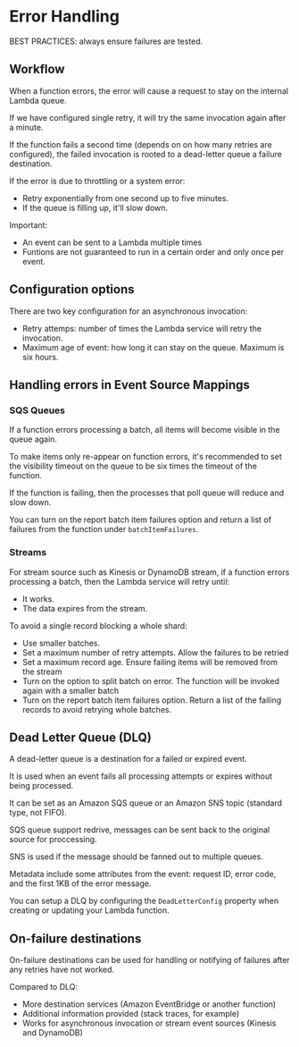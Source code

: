 # Error Handling

BEST PRACTICES: always ensure failures are tested.


## Workflow

When a function errors, the error will cause a request to stay
on the internal Lambda queue.

If we have configured single retry, it will try the same invocation again after a minute.

If the function fails a second time (depends on on how many retries are configured), the failed invocation is rooted to a dead-letter queue a failure destination.

If the error is due to throttling or a system error:
- Retry exponentially from one second up to five minutes.
- If the queue is filling up, it'll slow down.

Important:
- An event can be sent to a Lambda multiple times
- Funtions are not guaranteed to run in a certain order and only once per event.


## Configuration options

There are two key configuration for an asynchronous invocation:
- Retry attemps: number of times the Lambda service will retry the invocation.
- Maximum age of event: how long it can stay on the queue. Maximum is six hours.


## Handling errors in Event Source Mappings

### SQS Queues

If a function errors processing a batch, all items will become visible in the queue again.

To make items only re-appear on function errors, it's recommended to set the visibility timeout on the queue to be six times the timeout of the function.

If the function is failing, then the processes that poll queue will reduce and slow down.

You can turn on the report batch item failures option and return a list of failures from the function under `batchItemFailures`.


### Streams

For stream source such as Kinesis or DynamoDB stream, if a function errors processing a batch, then the Lambda service will retry until:
- It works.
- The data expires from the stream.

To avoid a single record blocking a whole shard:
- Use smaller batches.
- Set a maximum number of retry attempts. Allow the failures to be retried
- Set a maximum record age. Ensure failing items will be removed from the stream
- Turn on the option to split batch on error. The function will be invoked again with a smaller batch
- Turn on the report batch item failures option. Return a list of the failing records to avoid retrying whole batches.


## Dead Letter Queue (DLQ)

A dead-letter queue is a destination for a failed or expired event.

It is used when an event fails all processing attempts or expires without being processed.

It can be set as an Amazon SQS queue or an Amazon SNS topic (standard type, not FIFO).

SQS queue support redrive, messages can be sent back to the original source for proccessing.

SNS is used if the message should be fanned out to multiple queues.

Metadata include some attributes from the event: request ID, error code, and the first 1KB of the error message.

You can setup a DLQ by configuring the `DeadLetterConfig` property when creating or updating your Lambda function.


## On-failure destinations

On-failure destinations can be used for handling or notifying of failures after any retries have not worked.

Compared to DLQ:
- More destination services (Amazon EventBridge or another function)
- Additional information provided (stack traces, for example)
- Works for asynchronous invocation or stream event sources (Kinesis and DynamoDB)